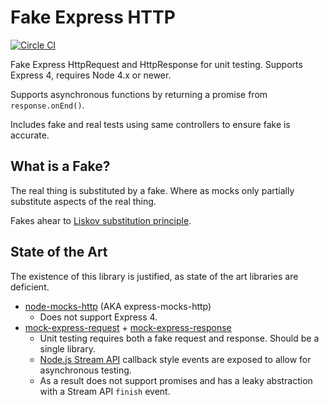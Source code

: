 Fake Express HTTP
=================

[![Circle CI](https://circleci.com/gh/concept-not-found/fake-express-http.svg?style=shield)](https://circleci.com/gh/concept-not-found/fake-express-http)

Fake Express HttpRequest and HttpResponse for unit testing.  Supports Express 4, requires Node 4.x or newer.

Supports asynchronous functions by returning a promise from `response.onEnd()`.

Includes fake and real tests using same controllers to ensure fake is accurate.

What is a Fake?
---------------

The real thing is substituted by a fake.  Where as mocks only partially substitute aspects of the real thing.

Fakes ahear to [Liskov substitution principle](https://en.wikipedia.org/wiki/Liskov_substitution_principle).

State of the Art
----------------

The existence of this library is justified, as state of the art libraries are deficient.

* [node-mocks-http](https://github.com/howardabrams/node-mocks-http) (AKA express-mocks-http)
    * Does not support Express 4.
* [mock-express-request](https://github.com/lykmapipo/mock-express-request) + [mock-express-response](https://github.com/lykmapipo/mock-express-response)
    * Unit testing requires both a fake request and response.  Should be a single library.
    * [Node.js Stream API](https://nodejs.org/api/stream.html) callback style events are exposed to allow for asynchronous testing.
    * As a result does not support promises and has a leaky abstraction with a Stream API `finish` event.
